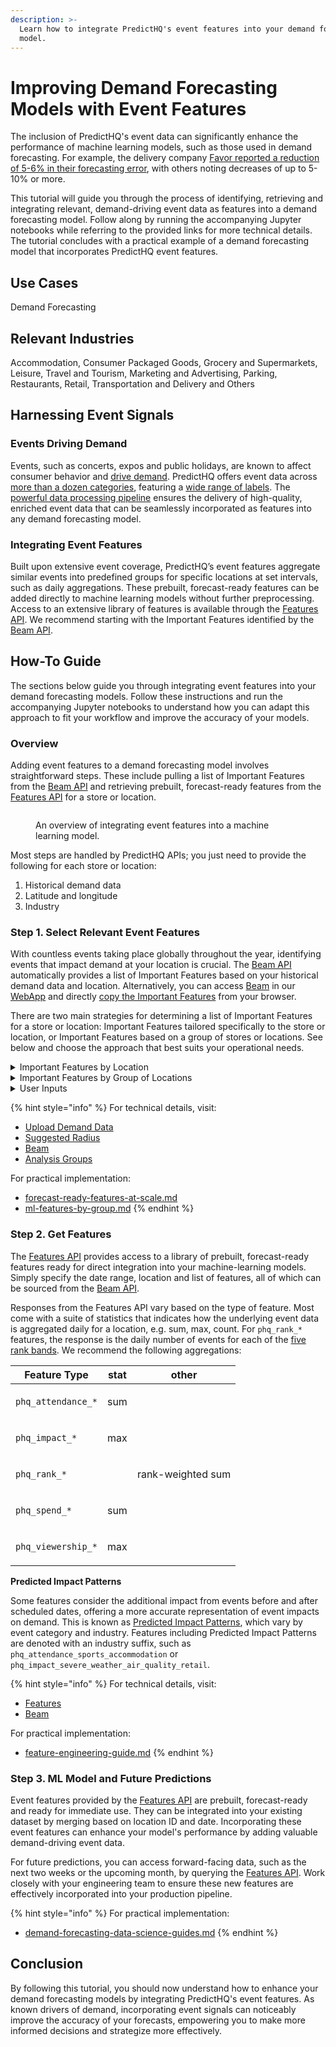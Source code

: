 ```yaml
---
description: >-
  Learn how to integrate PredictHQ's event features into your demand forecasting
  model.
---
```


# Improving Demand Forecasting Models with Event Features

The inclusion of PredictHQ's event data can significantly enhance the performance of machine learning models, such as those used in demand forecasting. For example, the delivery company [Favor reported a reduction of 5-6% in their forecasting error](https://www.predicthq.com/customers/favor), with others noting decreases of up to 5-10% or more.

This tutorial will guide you through the process of identifying, retrieving and integrating relevant, demand-driving event data as features into a demand forecasting model. Follow along by running the accompanying Jupyter notebooks while referring to the provided links for more technical details. The tutorial concludes with a practical example of a demand forecasting model that incorporates PredictHQ event features.

## Use Cases

Demand Forecasting

## Relevant Industries

Accommodation, Consumer Packaged Goods, Grocery and Supermarkets, Leisure, Travel and Tourism, Marketing and Advertising, Parking, Restaurants, Retail, Transportation and Delivery and Others

## Harnessing Event Signals

### Events Driving Demand

Events, such as concerts, expos and public holidays, are known to affect consumer behavior and [drive demand](https://www.predicthq.com/use-cases/demand-forecasting). PredictHQ offers event data across [more than a dozen categories](../../predicthq-data/event-categories/), featuring a [wide range of labels](../../predicthq-data/labels.md). The [powerful data processing pipeline](https://www.predicthq.com/intelligence) ensures the delivery of high-quality, enriched event data that can be seamlessly incorporated as features into any demand forecasting model.

### Integrating Event Features

Built upon extensive event coverage, PredictHQ’s event features aggregate similar events into predefined groups for specific locations at set intervals, such as daily aggregations. These prebuilt, forecast-ready features can be added directly to machine learning models without further preprocessing. Access to an extensive library of features is available through the [Features API](https://www.predicthq.com/apis/features-api). We recommend starting with the Important Features identified by the [Beam API](https://www.predicthq.com/beam).

## How-To Guide

The sections below guide you through integrating event features into your demand forecasting models. Follow these instructions and run the accompanying Jupyter notebooks to understand how you can adapt this approach to fit your workflow and improve the accuracy of your models.

### Overview

Adding event features to a demand forecasting model involves straightforward steps. These include pulling a list of Important Features from the [Beam API](https://app.gitbook.com/s/kEFs8urDbSJqBmXUI3Lv/beam) and retrieving prebuilt, forecast-ready features from the [Features API](https://app.gitbook.com/s/kEFs8urDbSJqBmXUI3Lv/features) for a store or location.

<figure><img src="https://lh7-us.googleusercontent.com/BxTbjp8PELaPLMrh8664Jzh6W-PzBc73AyL8wvUCmL_7nm3TKIyA5tCMbyH-RmWihWLdi99JKy3RszSsIc0TJPCYeg3YtXUBPkHLclQ_uyRlk1XRa6Rmiz-2h3yLNn9w1K2IOwlrVNBkjHYNoAQjQEM" alt=""><figcaption><p>An overview of integrating event features into a machine learning model.</p></figcaption></figure>

Most steps are handled by PredictHQ APIs; you just need to provide the following for each store or location:

1. Historical demand data
2. Latitude and longitude
3. Industry

### Step 1. Select Relevant Event Features

With countless events taking place globally throughout the year, identifying events that impact demand at your location is crucial. The [Beam API](https://app.gitbook.com/s/kEFs8urDbSJqBmXUI3Lv/beam) automatically provides a list of Important Features based on your historical demand data and location. Alternatively, you can access [Beam](https://app.gitbook.com/s/kEFs8urDbSJqBmXUI3Lv/beam) in our [WebApp](https://control.predicthq.com/beam) and directly [copy the Important Features](https://www.predicthq.com/blog/find-machine-learning-ml-features-to-use-in-forecasting-with-beam) from your browser.

There are two main strategies for determining a list of Important Features for a store or location: Important Features tailored specifically to the store or location, or Important Features based on a group of stores or locations. See below and choose the approach that best suits your operational needs.

<details>

<summary>Important Features by Location</summary>

If you are able to implement individual models for each store or location, the Beam API’s [Feature Importance](https://app.gitbook.com/s/kEFs8urDbSJqBmXUI3Lv/beam/analyses/get-feature-importance) endpoint is recommended. It provides a list of Important Features tailored specifically to your store or location. Also referred to as Category Importance in our WebApp, these event features (or categories) are identified as having the greatest impact on your demand.

</details>

<details>

<summary>Important Features by Group of Locations</summary>

If you manage multiple stores or locations and require a unified set of features, the Beam API’s [Aggregated Feature Importance](https://app.gitbook.com/s/kEFs8urDbSJqBmXUI3Lv/beam/analysis-groups/get-aggregated-feature-importance) endpoint is recommended. It provides a consolidated list of Important Features across all stores or locations within an [Analysis Group](https://app.gitbook.com/s/kEFs8urDbSJqBmXUI3Lv/beam/analysis-groups) based on aggregating Feature Importance results from contributing stores or locations.

</details>

<details>

<summary>User Inputs</summary>

The sections below highlight what you need to provide for determining a list of Important Features. Explore the accompanying Jupyter notebooks to see how this fits together practically.

**Historical Demand Data**

Ensure you have enough time-series data that meets [Beam’s requirements](https://app.gitbook.com/s/kEFs8urDbSJqBmXUI3Lv/beam/analyses/upload-demand-data). Demand can be quantified in any unit relevant to your forecasting model. Common examples include sales in USD for retail stores, number of orders for restaurants and revPAR for hotels.

**Industry**

Specify your industry as there are several industry-specific settings required in this step such as when using the [Suggested Radius API](https://app.gitbook.com/s/kEFs8urDbSJqBmXUI3Lv/suggested-radius). If your industry is not covered, please use the default `other`:

* `accommodation`
* `retail`
* `parking`
* `food_and_beverage` (also referred to as `restaurants`)
* `other` (for all other industries)

**Location**

Define the catchment area around your store or location using a center point and radius approach. The [Suggested Radius API](https://app.gitbook.com/s/kEFs8urDbSJqBmXUI3Lv/suggested-radius) recommends a radius specific to your industry and latitude/longitude. Custom configuration is also available.

**Event Rank**

Set a minimum [PHQ Rank](../../predicthq-data/ranks/phq-rank.md) based on our [industry-specific recommendations](../industry-specific-event-filters.md#minimum-phq-rank) to focus on events that are likely to influence your demand, while excluding those that are too small or irrelevant.

</details>

{% hint style="info" %}
For technical details, visit:

* [Upload Demand Data](https://app.gitbook.com/s/kEFs8urDbSJqBmXUI3Lv/beam/analyses/upload-demand-data "mention")
* [Suggested Radius](https://app.gitbook.com/s/kEFs8urDbSJqBmXUI3Lv/suggested-radius "mention")
* [Beam](https://app.gitbook.com/s/kEFs8urDbSJqBmXUI3Lv/beam "mention")
* [Analysis Groups](https://app.gitbook.com/s/kEFs8urDbSJqBmXUI3Lv/beam/analysis-groups "mention")

For practical implementation:

* [forecast-ready-features-at-scale.md](../beam-guides/forecast-ready-features-at-scale.md "mention")
* [ml-features-by-group.md](../beam-guides/ml-features-by-group.md "mention")
{% endhint %}

### Step 2. Get Features

The [Features API](https://app.gitbook.com/s/kEFs8urDbSJqBmXUI3Lv/features) provides access to a library of prebuilt, forecast-ready features ready for direct integration into your machine-learning models. Simply specify the date range, location and list of features, all of which can be sourced from the [Beam API](https://app.gitbook.com/s/kEFs8urDbSJqBmXUI3Lv/beam).

Responses from the Features API vary based on the type of feature. Most come with a suite of statistics that indicates how the underlying event data is aggregated daily for a location, e.g. sum, max, count. For `phq_rank_*` features, the response is the daily number of events for each of the [five rank bands](https://www.predicthq.com/features/rankings/phq-rank). We recommend the following aggregations:

| Feature Type       |     stat    |       other       |
| ------------------ | :---------: | :---------------: |
| `phq_attendance_*` |     sum     |    <p><br></p>    |
| `phq_impact_*`     |     max     |    <p><br></p>    |
| `phq_rank_*`       | <p><br></p> | rank-weighted sum |
| `phq_spend_*`      |     sum     |    <p><br></p>    |
| `phq_viewership_*` |     max     |    <p><br></p>    |

**Predicted Impact Patterns**

Some features consider the additional impact from events before and after scheduled dates, offering a more accurate representation of event impacts on demand. This is known as [Predicted Impact Patterns](https://www.predicthq.com/blog/use-demand-impact-patterns-to-predict-how-events-shape-consumer-behavior), which vary by event category and industry. Features including Predicted Impact Patterns are denoted with an industry suffix, such as `phq_attendance_sports_accommodation` or `phq_impact_severe_weather_air_quality_retail`.

{% hint style="info" %}
For technical details, visit:

* [Features](https://app.gitbook.com/s/kEFs8urDbSJqBmXUI3Lv/features "mention")
* [Beam](https://app.gitbook.com/s/kEFs8urDbSJqBmXUI3Lv/beam "mention")

For practical implementation:

* [feature-engineering-guide.md](../features-api-guides/feature-engineering-guide.md "mention")
{% endhint %}

### Step 3. ML Model and Future Predictions

Event features provided by the [Features API](https://app.gitbook.com/s/kEFs8urDbSJqBmXUI3Lv/features) are prebuilt, forecast-ready and ready for immediate use. They can be integrated into your existing dataset by merging based on location ID and date. Incorporating these event features can enhance your model's performance by adding valuable demand-driving event data.

For future predictions, you can access forward-facing data, such as the next two weeks or the upcoming month, by querying the [Features API](https://app.gitbook.com/s/kEFs8urDbSJqBmXUI3Lv/features). Work closely with your engineering team to ensure these new features are effectively incorporated into your production pipeline.

{% hint style="info" %}
For practical implementation:

* [demand-forecasting-data-science-guides.md](../features-api-guides/demand-forecasting-data-science-guides.md "mention")
{% endhint %}

## Conclusion

By following this tutorial, you should now understand how to enhance your demand forecasting models by integrating PredictHQ's event features. As known drivers of demand, incorporating event signals can noticeably improve the accuracy of your forecasts, empowering you to make more informed decisions and strategize more effectively.
